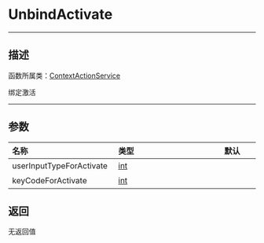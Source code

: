 # UnbindActivate
-----------------------------------------------------------------------------------------
## 描述

函数所属类：[ContextActionService](/Api/Class/Input/ContextActionService.md)

绑定激活

-----------------------------------------------------------------------------------------
## 参数

|<div style="width:200px">**名称**</div>|<div style="width:200px">**类型**</div>|<div style="width:200px">**默认**</div>|<div style="width:345px">**描述**</div>|
|:--------------------|:--------------------|:--------------------|:--------------------|
|userInputTypeForActivate|[int](/Api/DataType/int.md)||绑定激活用户输入类型|
|keyCodeForActivate|[int](/Api/DataType/int.md)||绑定激活键盘输入类型|

## 返回

无返回值